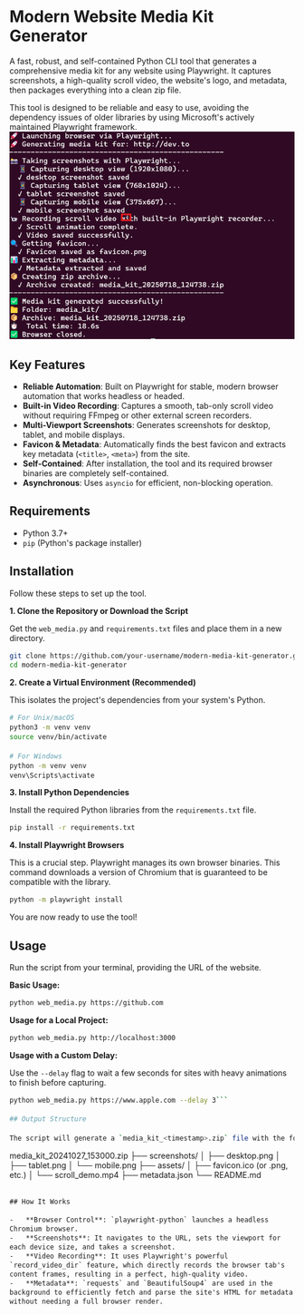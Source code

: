 # Modern Website Media Kit Generator

A fast, robust, and self-contained Python CLI tool that generates a comprehensive media kit for any website using Playwright. It captures screenshots, a high-quality scroll video, the website's logo, and metadata, then packages everything into a clean zip file.

This tool is designed to be reliable and easy to use, avoiding the dependency issues of older libraries by using Microsoft's actively maintained Playwright framework.
![alt text](image.png)
## Key Features

-   **Reliable Automation**: Built on Playwright for stable, modern browser automation that works headless or headed.
-   **Built-in Video Recording**: Captures a smooth, tab-only scroll video without requiring FFmpeg or other external screen recorders.
-   **Multi-Viewport Screenshots**: Generates screenshots for desktop, tablet, and mobile displays.
-   **Favicon & Metadata**: Automatically finds the best favicon and extracts key metadata (`<title>`, `<meta>`) from the site.
-   **Self-Contained**: After installation, the tool and its required browser binaries are completely self-contained.
-   **Asynchronous**: Uses `asyncio` for efficient, non-blocking operation.

## Requirements

-   Python 3.7+
-   `pip` (Python's package installer)

## Installation

Follow these steps to set up the tool.

**1. Clone the Repository or Download the Script**

Get the `web_media.py` and `requirements.txt` files and place them in a new directory.

```bash
git clone https://github.com/your-username/modern-media-kit-generator.git
cd modern-media-kit-generator
```

**2. Create a Virtual Environment (Recommended)**

This isolates the project's dependencies from your system's Python.

```bash
# For Unix/macOS
python3 -m venv venv
source venv/bin/activate

# For Windows
python -m venv venv
venv\Scripts\activate
```

**3. Install Python Dependencies**

Install the required Python libraries from the `requirements.txt` file.

```bash
pip install -r requirements.txt
```

**4. Install Playwright Browsers**

This is a crucial step. Playwright manages its own browser binaries. This command downloads a version of Chromium that is guaranteed to be compatible with the library.

```bash
python -m playwright install
```

You are now ready to use the tool!

## Usage

Run the script from your terminal, providing the URL of the website.

**Basic Usage:**

```bash
python web_media.py https://github.com
```

**Usage for a Local Project:**

```bash
python web_media.py http://localhost:3000
```

**Usage with a Custom Delay:**

Use the `--delay` flag to wait a few seconds for sites with heavy animations to finish before capturing.

```bash
python web_media.py https://www.apple.com --delay 3```

## Output Structure

The script will generate a `media_kit_<timestamp>.zip` file with the following contents:

```
media_kit_20241027_153000.zip
├── screenshots/
│   ├── desktop.png
│   ├── tablet.png
│   └── mobile.png
├── assets/
│   ├── favicon.ico  (or .png, etc.)
│   └── scroll_demo.mp4
├── metadata.json
└── README.md
```

## How It Works

-   **Browser Control**: `playwright-python` launches a headless Chromium browser.
-   **Screenshots**: It navigates to the URL, sets the viewport for each device size, and takes a screenshot.
-   **Video Recording**: It uses Playwright's powerful `record_video_dir` feature, which directly records the browser tab's content frames, resulting in a perfect, high-quality video.
-   **Metadata**: `requests` and `BeautifulSoup4` are used in the background to efficiently fetch and parse the site's HTML for metadata without needing a full browser render.